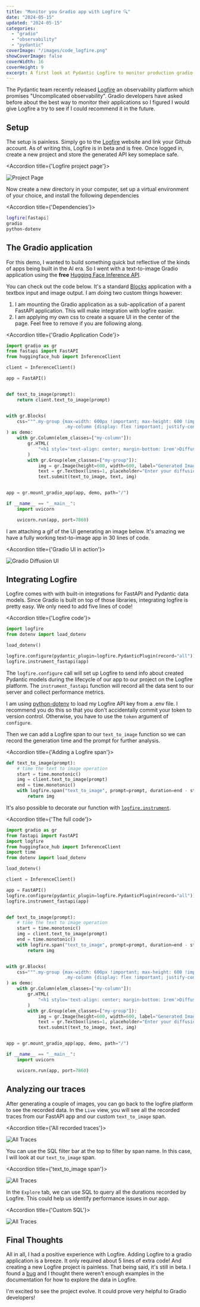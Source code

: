 ```yaml
---
title: "Monitor you Gradio app with Logfire 🔍"
date: "2024-05-15"
updated: "2024-05-15"
categories:
  - "gradio"
  - "observability"
  - "pydantic"
coverImage: "/images/code_logfire.png"
showCoverImage: false
coverWidth: 16
coverHeight: 9
excerpt: A first look at Pydantic Logfire to monitor production gradio applications
---
```


<script> 
import Accordion from '$lib/components/Accordion.svelte'; 
</script>


The Pydantic team recently released [Logfire](https://pydantic.dev/logfire) an observability platform which promises "Uncomplicated observability". 
Gradio developers have asked before about the best way to monitor their applications so I figured I would give Logfire a try to see if I could recommend it in the future. 

## Setup

The setup is painless. Simply go to the [Logfire](https://pydantic.dev/logfire) website and link your Github account. As of writing this, Logfire is in beta and is free. Once logged in, create a new project and store the generated API key someplace safe.

<Accordion title={'Logfire project page'}>

![Project Page](/images/logfire_project_page.png)

</Accordion>


Now create a new directory in your computer, set up a virtual environment of your choice, and install the following dependencies

<Accordion title={'Dependencies'}>

```bash
logfire[fastapi]
gradio
python-dotenv
```

</Accordion>


## The Gradio application

For this demo, I wanted to build something quick but reflective of the kinds of apps being built in the AI era. So I went with a text-to-image Gradio application using the **free** [Hugging Face Inference API](https://huggingface.co/docs/huggingface_hub/guides/inference#getting-started).

You can check out the code below. It's a standard [Blocks](https://www.gradio.app/docs/gradio/blocks) application with a textbox input and image output. I am doing two custom things however:

1. I am mounting the Gradio application as a sub-application of a parent FastAPI application. This will make integration with logfire easier.
2. I am applying my own css to create a square UI in the center of the page. Feel free to remove if you are following along.

<Accordion title={'Gradio Application Code'}>

```python
import gradio as gr
from fastapi import FastAPI
from huggingface_hub import InferenceClient

client = InferenceClient()

app = FastAPI()


def text_to_image(prompt):    
    return client.text_to_image(prompt)


with gr.Blocks(
    css=""".my-group {max-width: 600px !important; max-height: 600 !important;}
                      .my-column {display: flex !important; justify-content: center !important; align-items: center !important};"""
) as demo:
    with gr.Column(elem_classes=["my-column"]):
        gr.HTML(
            "<h1 style='text-align: center; margin-bottom: 1rem'>Diffusion Text-to-Image with logfire 🔍</h1>"
        )
        with gr.Group(elem_classes=["my-group"]):
            img = gr.Image(height=600, width=600, label="Generated Image")
            text = gr.Textbox(lines=1, placeholder="Enter your diffusion prompt...")
            text.submit(text_to_image, text, img)


app = gr.mount_gradio_app(app, demo, path="/")

if __name__ == "__main__":
    import uvicorn

    uvicorn.run(app, port=7860)
```

</Accordion>

I am attaching a gif of the UI generating an image below. It's amazing we have a fully working text-to-image app in 30 lines of code.

<Accordion title={'Gradio UI in action'}>

![Gradio Diffusion UI](/images/diffusion_logfire.gif)

</Accordion>

## Integrating Logfire

Logfire comes with with built-in integrations for FastAPI and Pydantic data models. Since Gradio is built on top of those libraries, integrating logfire is pretty easy. We only need to add five lines of code!

<Accordion title={'Logfire code'}>

```python
import logfire
from dotenv import load_dotenv

load_dotenv()

logfire.configure(pydantic_plugin=logfire.PydanticPlugin(record="all"))
logfire.instrument_fastapi(app)
```

</Accordion>

The `logfire.configure` call will set up Logfire to send info about created Pydantic models during the lifecycle of our app to our project on the Logfire platform. The `instrument_fastapi` function will record all the data sent to our server and collect performance metrics.

I am using [python-dotenv](https://pypi.org/project/python-dotenv/) to load my Logfire API key from a .env file. I recommend you do this so that you don't accidentally commit your token to version control. Otherwise, you have to use the `token` argument of `configure`.

Then we can add a Logfire span to our `text_to_image` function so we can record the generation time and the prompt for further analysis.


<Accordion title={'Adding a Logfire span'}>

```python
def text_to_image(prompt):
    # time the text to image operation
    start = time.monotonic()
    img = client.text_to_image(prompt)
    end = time.monotonic()
    with logfire.span("text_to_image", prompt=prompt, duration=end - start):
        return img
```

</Accordion>

It's also possible to decorate our function with [`logfire.instrument`](https://docs.pydantic.dev/logfire/guides/onboarding_checklist/add_manual_tracing/#using-the-logfireinstrument-decorator).


<Accordion title={'The full code'}>

```python
import gradio as gr
from fastapi import FastAPI
import logfire
from huggingface_hub import InferenceClient
import time
from dotenv import load_dotenv

load_dotenv()

client = InferenceClient()

app = FastAPI()
logfire.configure(pydantic_plugin=logfire.PydanticPlugin(record="all"))
logfire.instrument_fastapi(app)


def text_to_image(prompt):
    # time the text to image operation
    start = time.monotonic()
    img = client.text_to_image(prompt)
    end = time.monotonic()
    with logfire.span("text_to_image", prompt=prompt, duration=end - start):
        return img


with gr.Blocks(
    css=""".my-group {max-width: 600px !important; max-height: 600 !important;}
                      .my-column {display: flex !important; justify-content: center !important; align-items: center !important};"""
) as demo:
    with gr.Column(elem_classes=["my-column"]):
        gr.HTML(
            "<h1 style='text-align: center; margin-bottom: 1rem'>Diffusion Text-to-Image with logfire 🔍</h1>"
        )
        with gr.Group(elem_classes=["my-group"]):
            img = gr.Image(height=600, width=600, label="Generated Image")
            text = gr.Textbox(lines=1, placeholder="Enter your diffusion prompt...")
            text.submit(text_to_image, text, img)


app = gr.mount_gradio_app(app, demo, path="/")

if __name__ == "__main__":
    import uvicorn

    uvicorn.run(app, port=7860)
```
</Accordion>


## Analyzing our traces

After generating a couple of images, you can go back to the logfire platform to see the recorded data.
In the `Live` view, you will see all the recorded traces from our FastAPI app and our custom `text_to_image` span.

<Accordion title={'All recorded traces'}>

![All Traces](/images/logfire_all_traces.png)

</Accordion>

You can use the SQL filter bar at the top to filter by span name. In this case, I will look at our `text_to_image` span.

<Accordion title={'text_to_image span'}>

![All Traces](/images/logfire_text_to_image.png)

</Accordion>

In the `Explore` tab, we can use SQL to query all the durations recorded by Logfire. This could help us identify performance issues in our app.

<Accordion title={'Custom SQL'}>

![All Traces](/images/logfire_integration.gif)

</Accordion>

## Final Thoughts

All in all, I had a positive experience with Logfire. Adding Logfire to a gradio application is a breeze. It only required about 5 lines of extra code! And creating a new Logfire project is painless.
That being said, it's still in beta. I found a [bug](https://github.com/pydantic/logfire/issues/188) and I thought there weren't enough examples in the documentation for how to explore the data in Logfire.

I'm excited to see the project evolve. It could prove very helpful to Gradio developers!
